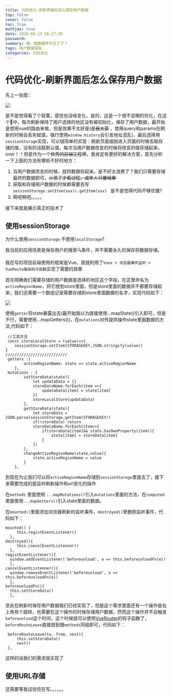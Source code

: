 ```yaml
---
title: 代码优化-刷新界面后怎么保存用户数据
top: false
cover: false
toc: true
mathjax: true
date: 2020-08-13 16:27:39
password:
summary: 咦，我数据咋不见了了？
tags: 用户数据保存
categories: 代码优化
---
```


# 代码优化-刷新界面后怎么保存用户数据

先上一张图：

![](1.gif)

是不是觉得看了个寂寞，感觉也没啥变化，是的，这是一个很不显眼的优化，在这个🌰中，每次刷新保持了用户选择的地区没有被初始化，保存了用户数据，最开始是想用vue的路由来做，但是效果不太好是(~~是我太菜~~ ，使用query和params在刷新的时候会丢失赋值，强行使用`window.history`会引发地址混乱)，最后选择用`sessionStorage`实现，可以很简单的实现：刷新页面或刚进入页面的时候去取存储的值，没有的话赋默认值，每次当用户数据改变的时候将改变的值存储起来，over！！但是作为一个~~优秀的前端工程师~~，我肯定有更好的解决方案，首先分析一下上面的方法有哪些不好的地方：

1. 当用户数据改变的时候，就将数据存起来，是不好太浪费了？我们只需要存储最终的数据即可，~~小孩子才看过程，成年人只要结果~~
2. 获取和存储用户数据的时候都需要去写`sessionStorege.setItem(xxx)\.getItem(xxx) ` 是不是觉得代码不够优雅?
3. 啊吧啊吧。。。。。

接下来就是展示真正的技术了

## 使用sessionStorage

为什么使用`sessionStorage` 不使用`localStorage`?

​	我当前的应用场景是保存用户的搜索🔍条件，并不需要永久的保存将数据存储。

我在写的项目前端使用的框架是Vue，我就利用了`Vuex + 浏览器事件监听 + VueRoute路由钩子函数`实现了需要的效果

首先明确我们需要存储的用户数据是选择的地区这个字段，在这里命名为`activeRegionName`，将它放到store里面，但是store里面的数据并不都要存储起来，我们还需要一个数组记录需要存储到store里面数据的名字，实现代码如下：

![](Snipaste_2020-08-13_21-03-24.png)

使用`getter`将state暴露出去(最开始我以为直接使用...mapState()引入即可，但是不行，需要使用...mapGetters())，在`mutations`对外提供操作state里面数据的方法,代码如下：

```
 //工具方法
 const storeLocalStore = (value)=>{
    sessionStorage.setItem(STORAGEKEY,JSON.stringify(value))
}
///////////////////////////
 getters :{
        activeRegionName: state => state.activeRegionName
    },
 mutations : {
        setStoreData(state){
            let updataData = {}
            storeDataName.forEach(item =>{
                updataData[item] = state[item]
            })
            storeLocalStore(updataData)
        },
        getStoreData(state){
            let storeData = JSON.parse(sessionStorage.getItem(STORAGEKEY)) 
            if(!storeData) return 
            storeDataName.forEach(item=>{
                if(storeData[item]&& state.hasOwnProperty(item)){
                    state[item] = storeData[item]
                }
            })
        },
        changeActiveRegionName(state,value){
            state.activeRegionName = value
        }
    },    
```

到现在为止我们可以将`activeRegionName`存储到`sessionStorege`里面去了，接下来需要完成的是监听刷新操作和url变化的操作

在`methods` 里面使用 `...mapMutations()`引入`mutations`里面的方法，在`computed`里面使用`...mapGetters()`引入state里面的数据。

在`mounted()`里面添加浏览器刷新的监听事件，`destroyed()`里删除监听事件，代码如下：

```
mounted() {
     this.registEventListener()
  },
destroyed(){
     this.cancelEventListenner()
  },
registEventListener(){
  window.addEventListener('beforeunload', e => this.beforeunloadFn(e))
  },
cancelEventListenner(){
  window.removeEventListener('beforeunload', e => this.beforeunloadFn(e))
  },
beforeunloadFn(){
  this.setStoreData()
  },
```

至此在刷新时保存用户数据我们已经实现了，但是这个需求里面还有一个操作是右上角有个跳转，也需要在这个操作的时候存储用户数据，然而这个操作并不会触发`beforeunload`这个时间，这个时候就可以使用[VueRouter](https://router.vuejs.org/zh/guide/advanced/navigation-guards.html#%E7%BB%84%E4%BB%B6%E5%86%85%E7%9A%84%E5%AE%88%E5%8D%AB)的钩子函数了，`beforeRouteLeave`直接放到跟`methods`同级即可，代码如下：

```
 beforeRouteLeave(to, from, next){
     this.setStoreData()
     next()
 },
```

这样的话我们的需求就实现了

## 使用URL存储

还需要等我试验完在写。。。。。。